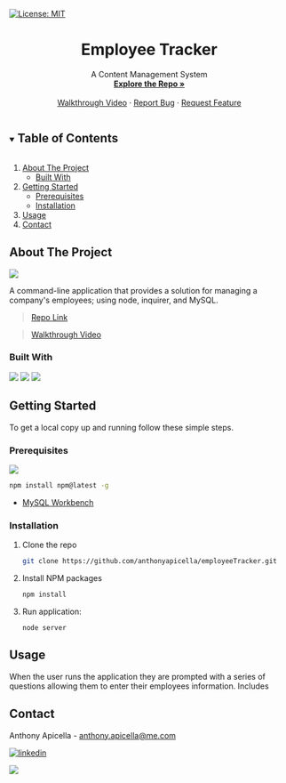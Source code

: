 [![License: MIT](https://img.shields.io/badge/License-MIT-yellow.svg)](https://opensource.org/licenses/MIT)
  <h1 align="center">Employee Tracker</h1>

  <p align="center">
    A Content Management System
    <br />
    <a href="https://github.com/anthonyapicella/employeeTracker"><strong>Explore the Repo »</strong></a>
    <br />
    <br />
    <a href="https://drive.google.com/file/d/1YQQpnHzRUsdwEgwuP3CBnlIC22PS0-QS/view?usp=sharing">Walkthrough Video</a>
    ·
    <a href="https://github.com/anthonyapicella/employeeTracker/issues">Report Bug</a>
    ·
    <a href="https://github.com/anthonyapicella/employeeTracker/issues">Request Feature</a>
  </p>
</p>



<!-- TABLE OF CONTENTS -->
<details open="open">
  <summary><h2 style="display: inline-block">Table of Contents</h2></summary>
  <ol>
    <li>
      <a href="#about-the-project">About The Project</a>
      <ul>
        <li><a href="#built-with">Built With</a></li>
      </ul>
    </li>
    <li>
      <a href="#getting-started">Getting Started</a>
      <ul>
        <li><a href="#prerequisites">Prerequisites</a></li>
        <li><a href="#installation">Installation</a></li>
      </ul>
    </li>
    <li><a href="#usage">Usage</a></li>
    <li><a href="#contact">Contact</a></li>
  </ol>
</details>

## About The Project

![](/assets/img/12_MYSQL.gif)


A command-line application that provides a solution for managing a company's employees; using node, inquirer, and MySQL.

>[Repo Link](https://github.com/anthonyapicella/employeeTracker) 

>[Walkthrough Video](https://drive.google.com/file/d/1YQQpnHzRUsdwEgwuP3CBnlIC22PS0-QS/view?usp=sharing)

### Built With

![](https://img.shields.io/badge/JavaScript-F7DF1E?style=for-the-badge&logo=javascript&logoColor=black)
![](https://img.shields.io/badge/Node.js-43853D?style=for-the-badge&logo=node.js&logoColor=white)
![](https://img.shields.io/badge/MySQL-00000F?style=for-the-badge&logo=mysql&logoColor=white)

## Getting Started

To get a local copy up and running follow these simple steps.

### Prerequisites

![](https://img.shields.io/badge/npm-CB3837?style=for-the-badge&logo=npm&logoColor=white) 
  ```sh
  npm install npm@latest -g
  ```
* [MySQL Workbench](https://dev.mysql.com/downloads/workbench/)
  
### Installation

1. Clone the repo
   ```sh
   git clone https://github.com/anthonyapicella/employeeTracker.git
   ```
2. Install NPM packages
   ```sh
   npm install
   ```
3. Run application:
   ```
   node server
   ```

## Usage

When the user runs the application they are prompted with a series of questions allowing them to enter their employees information. Includes 

## Contact

Anthony Apicella - anthony.apicella@me.com

[![linkedin](https://img.shields.io/badge/LinkedIn-0077B5?style=for-the-badge&logo=linkedin&logoColor=white)](https://www.linkedin.com/in/anthony-apicella-a021301ba/)

[![](https://img.shields.io/badge/GitHub-100000?style=for-the-badge&logo=github&logoColor=white)](https://github.com/anthonyapicella)
